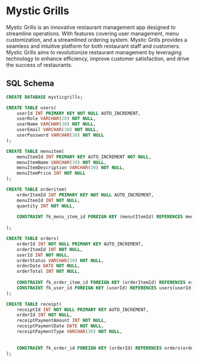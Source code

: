 # Mystic Grills

Mystic Grills is an innovative restaurant management app designed to streamline operations. With features covering user management, menu customization, and a streamlined ordering system. Mystic Grills provides a seamless and intuitive platform for both restaurant staff and customers. Mystic Grills aims to revolutionize restaurant management by leveraging technology to enhance efficiency, improve customer satisfaction, and drive the success of restaurants. 

## SQL Schema
```sql
CREATE DATABASE mysticgrills;

CREATE TABLE users(
    userId INT PRIMARY KEY NOT NULL AUTO_INCREMENT,
    userRole VARCHAR(20) NOT NULL,
    userName VARCHAR(30) NOT NULL,
    userEmail VARCHAR(30) NOT NULL,
    userPassword VARCHAR(30) NOT NULL  
);

CREATE TABLE menuitem(
    menuItemId INT PRIMARY KEY AUTO_INCREMENT NOT NULL,
    menuItemName VARCHAR(30) NOT NULL,
    menuItemDescription VARCHAR(30) NOT NULL,
    menuItemPrice INT NOT NULL 
);

CREATE TABLE orderitem(
    orderItemId INT PRIMARY KEY NOT NULL AUTO_INCREMENT,
    menuItemId INT NOT NULL,
    quantity INT NOT NULL,
    
    CONSTRAINT fk_menu_item_id FOREIGN KEY (menutItemId) REFERENCES menuitem(menutItemId)
    
);

CREATE TABLE orders(
    orderId INT NOT NULL PRIMARY KEY AUTO_INCREMENT,
    orderItemId INT NOT NULL,
    userId INT NOT NULL,
    orderStatus VARCHAR(30) NOT NULL,
    orderDate DATE NOT NULL,
    orderTotal INT NOT NULL,
    
    CONSTRAINT fk_order_item_id FOREIGN KEY (orderItemId) REFERENCES orderitem(orderItemId),
    CONSTRAINT fk_user_id FOREIGN KEY (userId) REFERENCES users(userId)  
);

CREATE TABLE receipt(
    receiptId INT NOT NULL PRIMARY KEY AUTO_INCREMENT,
    orderId INT NOT NULL,
    receiptPaymentAmount INT NOT NULL,
    receiptPaymentDate DATE NOT NULL,
    receiptPaymentType VARCHAR(30) NOT NULL,
    
    
    CONSTRAINT fk_order_id FOREIGN KEY (orderId) REFERENCES orders(orderId)  
);
```
